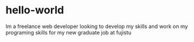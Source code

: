 # hello-world

Im a freelance web developer looking to develop my skills and work on my programing skills for my new graduate job at fujistu 
